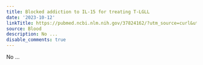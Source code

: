 ```yaml
---
title: Blocked addiction to IL-15 for treating T-LGLL
date: '2023-10-12'
linkTitle: https://pubmed.ncbi.nlm.nih.gov/37824162/?utm_source=curl&utm_medium=rss&utm_campaign=journals&utm_content=7603509&fc=None&ff=20231012180716&v=2.17.9.post6+86293ac
source: Blood
description: No ...
disable_comments: true
---
```

No ...